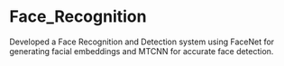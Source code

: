 # Face_Recognition
Developed a Face Recognition and Detection system using FaceNet for generating facial embeddings and MTCNN for accurate face detection.
